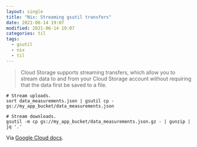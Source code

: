 ```yaml
---
layout: single
title: "Nix: Streaming gsutil transfers"
date: 2021-06-14 19:07
modified: 2021-06-14 19:07
categories: til
tags:
  - gsutil
  - nix
  - til
---
```


>  Cloud Storage supports streaming transfers, which allow you to stream data to and from your Cloud Storage account without requiring that the data first be saved to a file.

```shell
# Stream uploads.
sort data_measurements.json | gsutil cp - gs://my_app_bucket/data_measurements.json

# Stream downloads.
gsutil -m cp gs://my_app_bucket/data_measurements.json.gz - | gunzip | jq '.'
```

Via [Google Cloud docs](https://cloud.google.com/storage/docs/streaming).

